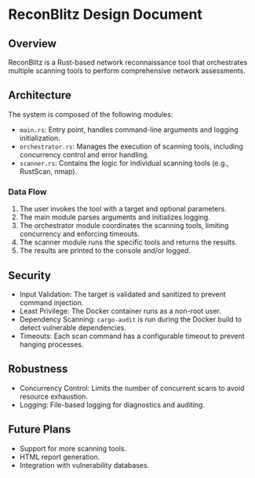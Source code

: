 # ReconBlitz Design Document

## Overview
ReconBlitz is a Rust-based network reconnaissance tool that orchestrates multiple scanning tools to perform comprehensive network assessments.

## Architecture
The system is composed of the following modules:
  - `main.rs`: Entry point, handles command-line arguments and logging initialization.
  - `orchestrator.rs`: Manages the execution of scanning tools, including concurrency control and error handling.
  - `scanner.rs`: Contains the logic for individual scanning tools (e.g., RustScan, nmap).

### Data Flow
  1. The user invokes the tool with a target and optional parameters.
  2. The main module parses arguments and initializes logging.
  3. The orchestrator module coordinates the scanning tools, limiting concurrency and enforcing timeouts.
  4. The scanner module runs the specific tools and returns the results.
  5. The results are printed to the console and/or logged.

## Security
  - Input Validation: The target is validated and sanitized to prevent command injection.
  - Least Privilege: The Docker container runs as a non-root user.
  - Dependency Scanning: `cargo-audit` is run during the Docker build to detect vulnerable dependencies.
  - Timeouts: Each scan command has a configurable timeout to prevent hanging processes.

## Robustness
  - Concurrency Control: Limits the number of concurrent scans to avoid resource exhaustion.
  - Logging: File-based logging for diagnostics and auditing.

## Future Plans
  - Support for more scanning tools.
  - HTML report generation.
  - Integration with vulnerability databases.
